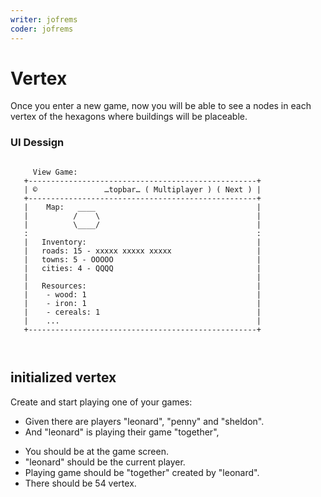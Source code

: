 ```yaml
---
writer: jofrems
coder: jofrems
---
```

# Vertex

Once you enter a new game, now you will be able to see a nodes in each vertex of the hexagons where buildings will be placeable.


### UI Dessign

```                   
                                                                    
     View Game:                              
   +---------------------------------------------------+      
   | ©               …topbar… ( Multiplayer ) ( Next ) |
   +---------------------------------------------------+ 
   |    Map:   ____                                    |     
   |          /    \                                   |   
   |          \____/                                   |   
   :                                                   :     
   |   Inventory:                                      |      
   |   roads: 15 - xxxxx xxxxx xxxxx                   |      
   |   towns: 5 - OOOOO                                | 
   |   cities: 4 - QQQQ                                |  
   |                                                   |  
   |   Resources:                                      |  
   |    - wood: 1                                      |     
   |    - iron: 1                                      |
   |    - cereals: 1                                   |
   |    ...                                            |
   +---------------------------------------------------+      
                                                    
                                                    
```                                                                                                      

## initialized vertex

Create and start playing one of your games: 

 * Given there are players "leonard", "penny" and "sheldon".
 * And "leonard" is playing their game "together",    
 <!-- SNAPSHOT status=200 -->  
 * You should be at the game screen.  
 * "leonard" should be the current player.
 * Playing game should be "together" created by "leonard".
 * There should be 54 vertex.













